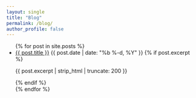 ```yaml
---
layout: single
title: "Blog"
permalink: /blog/
author_profile: false
---
```


<ul class="post-list">
{% for post in site.posts %}
  <li>
    <a href="{{ post.url | relative_url }}">{{ post.title }}</a>
    <span class="page__meta">{{ post.date | date: "%b %-d, %Y" }}</span>
    {% if post.excerpt %}<p>{{ post.excerpt | strip_html | truncate: 200 }}</p>{% endif %}
  </li>
{% endfor %}
</ul>
